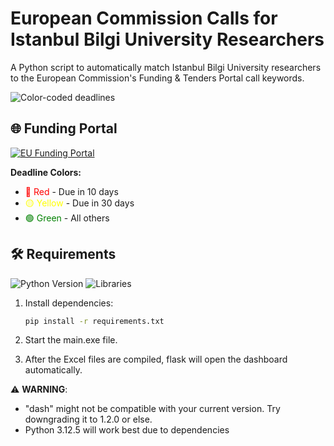 # European Commission Calls for Istanbul Bilgi University Researchers

A Python script to automatically match Istanbul Bilgi University researchers to the European Commission's Funding & Tenders Portal call keywords.

![Color-coded deadlines](https://img.shields.io/badge/Deadlines-Red%2C%20Yellow%2C%20Green-brightgreen)


## 🌐 Funding Portal
[![EU Funding Portal](https://img.shields.io/badge/View-Funding_&_Tenders_Portal-blue?style=flat-square&logo=european-union)](https://ec.europa.eu/info/funding-tenders/opportunities/portal/screen/opportunities/calls-for-proposals?order=DESC&pageNumber=1&pageSize=50&sortBy=startDate&isExactMatch=true&status=31094501,31094502&programmePeriod=2021%20-%202027&frameworkProgramme=43108390)


**Deadline Colors:**
- <span style="color:red">🔴 Red</span> - Due in 10 days
- <span style="color:yellow">🟡 Yellow</span> - Due in 30 days
- <span style="color:green">🟢 Green</span> - All others


## 🛠 Requirements  
![Python Version](https://img.shields.io/badge/Python-3.12.5-blue?logo=python)
![Libraries](https://img.shields.io/badge/Libraries-See_requirements.txt-orange)
  
1. Install dependencies:  
   ```bash
   pip install -r requirements.txt
   
2. Start the main.exe file.

3. After the Excel files are compiled, flask will open the dashboard automatically.


⚠️ **WARNING**:
- "dash" might not be compatible with your current version. Try downgrading it to 1.2.0 or else.
- Python 3.12.5 will work best due to dependencies
